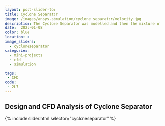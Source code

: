 ```yaml
---
layout: post-slider-toc
title: Cyclone Separator
image: /images/ansys-simulation/cyclone separator/velocity.jpg
description: The Cyclone Separator was modelled and then the mixture of fluid and particles was simulated using ANSYS Fluent to observe the flow behavior in the designed model.
date:  2021-01-08
color: blue
location: n
image_sliders:
  - cycloneseparator
categories:
  - mini-projects
  - cfd 
  - simulation

tags:
 - CFD
code:
 - 2L7
---
```


## Design and CFD Analysis of Cyclone Separator

{% include slider.html selector="cycloneseparator" %}



